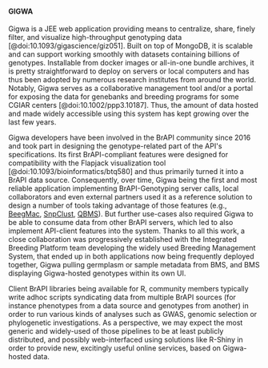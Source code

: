 #### GIGWA

Gigwa is a JEE web application providing means to centralize, share, finely filter, and visualize high-throughput genotyping data [@doi:10.1093/gigascience/giz051]. Built on top of MongoDB, it is scalable and can support working smoothly with datasets containing billions of genotypes. Installable from docker images or all-in-one bundle archives, it is pretty straightforward to deploy on servers or local computers and has thus been adopted by numerous research institutes from around the world. Notably, Gigwa serves as a collaborative management tool and/or a portal for exposing the data for genebanks and breeding programs for some CGIAR centers [@doi:10.1002/ppp3.10187]. Thus, the amount of data hosted and made widely accessible using this system has kept growing over the last few years.

Gigwa developers have been involved in the BrAPI community since 2016 and took part in designing the genotype-related part of the API's specifications. Its first BrAPI-compliant features were designed for compatibility with the Flapjack visualization tool [@doi:10.1093/bioinformatics/btq580] and thus primarily turned it into a BrAPI data source. Consequently, over time, Gigwa being the first and most reliable application implementing BrAPI-Genotyping server calls, local collaborators and even external partners used it as a reference solution to design a number of tools taking advantage of those features (e.g., [BeegMac](https://webtools.southgreen.fr/BrAPI/Beegmac/), [SnpClust](https://github.com/jframi/snpclust), [QBMS](https://github.com/icarda-git/QBMS)). But further use-cases also required Gigwa to be able to consume data from other BrAPI servers, which led to also implement API-client features into the system. Thanks to all this work, a close collaboration was progressively established with the Integrated Breeding Platform team developing the widely used Breeding Management System, that ended up in both applications now being frequently deployed together, Gigwa pulling germplasm or sample metadata from BMS, and BMS displaying Gigwa-hosted genotypes within its own UI.

Client BrAPI libraries being available for R, community members typically write adhoc scripts syndicating data from multiple BrAPI sources (for instance phenotypes from a data source and genotypes from another) in order to run various kinds of analyses such as GWAS, genomic selection or phylogenetic investigations. As a perspective, we may expect the most generic and widely-used of those pipelines to be at least publicly distributed, and possibly web-interfaced using solutions like R-Shiny in order to provide new, excitingly useful online services, based on Gigwa-hosted data.
